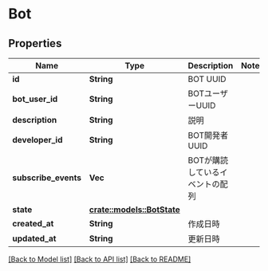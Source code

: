 # Bot

## Properties

Name | Type | Description | Notes
------------ | ------------- | ------------- | -------------
**id** | **String** | BOT UUID | 
**bot_user_id** | **String** | BOTユーザーUUID | 
**description** | **String** | 説明 | 
**developer_id** | **String** | BOT開発者UUID | 
**subscribe_events** | **Vec<String>** | BOTが購読しているイベントの配列 | 
**state** | [**crate::models::BotState**](BotState.md) |  | 
**created_at** | **String** | 作成日時 | 
**updated_at** | **String** | 更新日時 | 

[[Back to Model list]](../README.md#documentation-for-models) [[Back to API list]](../README.md#documentation-for-api-endpoints) [[Back to README]](../README.md)



